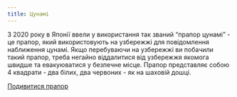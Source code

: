 ```yaml
---
title: Цунамі
---
```


З 2020 року в Японії ввели у використання так званий “прапор цунамі” - це прапор, який використовують на узбережжі для повідомлення наближення цунамі. Якщо перебуваючи на узбережжі ви побачили такий прапор, треба негайно віддалитися від узбережжя якомога швидше та евакуюватися у безпечне місце. Прапор представляє собою 4 квадрати - два білих, два червоних - як на шаховій дошці.

[Подивитися прапор](https://www.data.jma.go.jp/eqev/data/en/tsunami/tsunami_flag.html)

